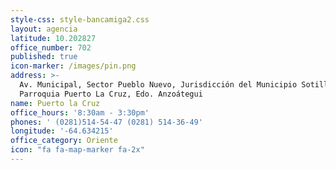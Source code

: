 ```yaml
---
style-css: style-bancamiga2.css
layout: agencia
latitude: 10.202827
office_number: 702
published: true
icon-marker: /images/pin.png
address: >-
  Av. Municipal, Sector Pueblo Nuevo, Jurisdicción del Municipio Sotillo,
  Parroquia Puerto La Cruz, Edo. Anzoátegui
name: Puerto la Cruz
office_hours: '8:30am - 3:30pm'
phones: ' (0281)514-54-47 (0281) 514-36-49'
longitude: '-64.634215'
office_category: Oriente
icon: "fa fa-map-marker fa-2x"
---
```

